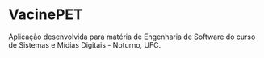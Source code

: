 # VacinePET
Aplicação desenvolvida para matéria de Engenharia de Software do curso de Sistemas e Mídias Digitais - Noturno, UFC.
